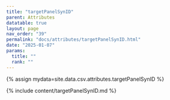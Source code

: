 ```yaml
---
title: "targetPanelSynID"
parent: Attributes
datatable: true
layout: page
nav_order: "39"
permalink: "docs/attributes/targetPanelSynID.html"
date: "2025-01-07"
params:
  title: ""
  rank: ""
---
```

{% assign mydata=site.data.csv.attributes.targetPanelSynID %} 

{% include content/targetPanelSynID.md %}
